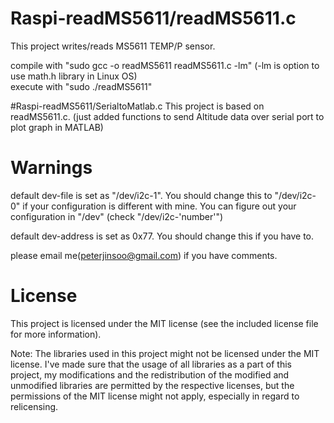 # Raspi-readMS5611/readMS5611.c
This project writes/reads MS5611 TEMP/P sensor.

compile with "sudo gcc -o readMS5611 readMS5611.c -lm" (-lm is option to use math.h library in Linux OS)
<br>execute with "sudo ./readMS5611"

#Raspi-readMS5611/SerialtoMatlab.c
This project is based on readMS5611.c. (just added functions to send Altitude data over serial port to plot graph in MATLAB)

# Warnings
default dev-file is set as "/dev/i2c-1". You should change this to "/dev/i2c-0" if your configuration is different with mine.
You can figure out your configuration in "/dev" (check "/dev/i2c-'number'")

default dev-address is set as 0x77. You should change this if you have to.

please email me(peterjinsoo@gmail.com) if you have comments.

# License
This project is licensed under the MIT license (see the included license file for more information).

Note: The libraries used in this project might not be licensed under the MIT license. I've made sure that the usage of all libraries as a part of this project, my modifications and the redistribution of the modified and unmodified libraries are permitted by the respective licenses, but the permissions of the MIT license might not apply, especially in regard to relicensing.
